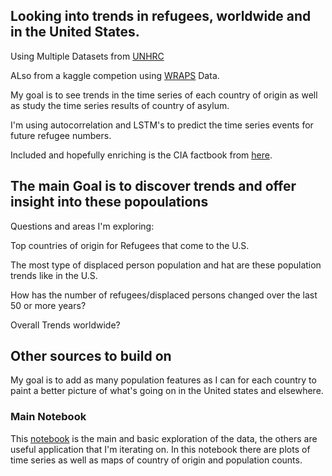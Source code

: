 ## Looking into trends in refugees, worldwide and in the United States.

Using Multiple Datasets from [UNHRC](http://popstats.unhcr.org/en/time_series) 

ALso from a kaggle competion using [WRAPS](https://www.kaggle.com/dhs/refugee-report) Data.

My goal is to see trends in the time series of each country of origin as well as study the time series results of country of asylum.

I'm using autocorrelation and LSTM's to predict the time series events for future refugee numbers.

Included and hopefully enriching is the CIA factbook from [here](https://github.com/factbook/factbook.sql).



## The main Goal is to discover trends and offer insight into these popoulations

Questions and areas I'm exploring:

Top countries of origin for Refugees that come to the U.S.

The most type of displaced person population and hat are these population trends like in the U.S.

How has the number of refugees/displaced persons changed over the last 50 or more years?

Overall Trends worldwide?


## Other sources to build on

My goal is to add as many population features as I can for each country to paint a better picture of what's going on in the United states and elsewhere.


### Main Notebook

This [notebook](https://github.com/cwczarnik/Refugee_Study/blob/master/Notebooks/refugee_basics.ipynb) is the main and basic exploration of the data, the others are useful application that I'm iterating on.
In this notebook there are plots of time series as well as maps of country of origin and population counts.
